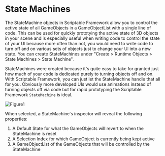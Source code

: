 # State Machines

The StateMachine objects in Scriptable Framework allow you to control the active state of all GameObjects in a GameObjectList with a single line of code. This can be used for quickly prototying the active state of 3D objects in your scene and is especially useful when writing code to control the state of your UI because more often than not, you would need to write code to turn off and on various sets of objects just to change your UI into a new state. You can create StateMachines under "Create > Runtime Objects > State Machines > State Machine".

StateMachines were created because it's quite easy to take for granted just how much of your code is dedicated purely to turning objects off and on. With Scriptable Framework, you can just let the StateMachine handle that all for you. Obviously more developed UIs would use animations instead of turning objects off via code but for rapid prototyping the Scriptable Framework `StateMachine` is ideal.

![Figure1](~/images/stateMachines1.png)

When selected, a StateMachine's inspector will reveal the following properties:

1. A Default State for what the GameObjects will revert to when the StateMachine is reset
2. A Selection Index for which GameObject is currently being kept active
3. A GameObjectList of the GameObjects that will be controlled by the StateMachine